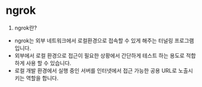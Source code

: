 # ngrok

1. ngrok란?
+   ngrok는 외부 네트워크에서 로컬환경으로 접속할 수 있게 해주는 터널링 프로그램입니다. 
+   외부에서 로컬 환경으로 접근이 필요한 상황에서 간단하게 테스트 하는 용도로 적합하게 사용 할 수 있습니다.
+   로컬 개발 환경에서 실행 중인 서버를 인터넷에서 접근 가능한 공용 URL로 노출시키는 역할을 합니다.